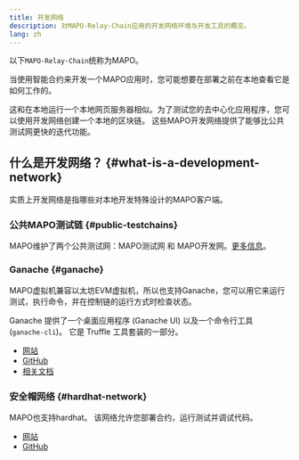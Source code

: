 ```yaml
---
title: 开发网络
description: 对MAPO-Relay-Chain应用的开发网络环境与开发工具的概览。
lang: zh
---
```


以下`MAPO-Relay-Chain`统称为MAPO。

当使用智能合约来开发一个MAPO应用时，您可能想要在部署之前在本地查看它是如何工作的。

这和在本地运行一个本地网页服务器相似。为了测试您的去中心化应用程序，您可以使用开发网络创建一个本地的区块链。 这些MAPO开发网络提供了能够比公共测试网更快的迭代功能。


## 什么是开发网络？ {#what-is-a-development-network}

实质上开发网络是指哪些对本地开发特殊设计的MAPO客户端。

### 公共MAPO测试链 {#public-testchains}

MAPO维护了两个公共测试网：MAPO测试网 和 MAPO开发网。[更多信息](/docs/base/mapo-relay-chain/public-service.md)。

### Ganache {#ganache}

MAPO虚拟机兼容以太坊EVM虚拟机，所以也支持Ganache，您可以用它来运行测试，执行命令，并在控制链的运行方式时检查状态。

Ganache 提供了一个桌面应用程序 (Ganache UI) 以及一个命令行工具 (`ganache-cli`)。 它是 Truffle 工具套装的一部分。

- [网站](https://www.trufflesuite.com/ganache)
- [GitHub](https://github.com/trufflesuite/ganache)
- [相关文档](https://www.trufflesuite.com/docs/ganache/overview)

### 安全帽网络 {#hardhat-network}

MAPO也支持hardhat。 该网络允许您部署合约，运行测试并调试代码。

- [网站](https://hardhat.org/)
- [GitHub](https://github.com/nomiclabs/hardhat)




